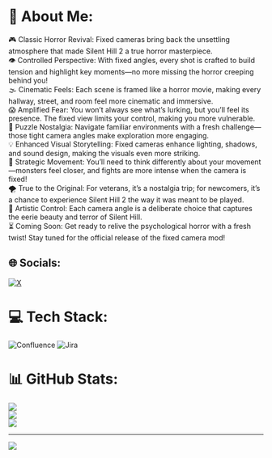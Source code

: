 # 💫 About Me:
🎮 Classic Horror Revival: Fixed cameras bring back the unsettling atmosphere that made Silent Hill 2 a true horror masterpiece.<br>👁️ Controlled Perspective: With fixed angles, every shot is crafted to build tension and highlight key moments—no more missing the horror creeping behind you!<br>🌫️ Cinematic Feels: Each scene is framed like a horror movie, making every hallway, street, and room feel more cinematic and immersive.<br>😱 Amplified Fear: You won’t always see what’s lurking, but you’ll feel its presence. The fixed view limits your control, making you more vulnerable.<br>🧩 Puzzle Nostalgia: Navigate familiar environments with a fresh challenge—those tight camera angles make exploration more engaging.<br>💡 Enhanced Visual Storytelling: Fixed cameras enhance lighting, shadows, and sound design, making the visuals even more striking.<br>🧠 Strategic Movement: You’ll need to think differently about your movement—monsters feel closer, and fights are more intense when the camera is fixed!<br>🌪️ True to the Original: For veterans, it’s a nostalgia trip; for newcomers, it’s a chance to experience Silent Hill 2 the way it was meant to be played.<br>🎥 Artistic Control: Each camera angle is a deliberate choice that captures the eerie beauty and terror of Silent Hill.<br>⏳ Coming Soon: Get ready to relive the psychological horror with a fresh twist! Stay tuned for the official release of the fixed camera mod!


## 🌐 Socials:
[![X](https://img.shields.io/badge/X-black.svg?logo=X&logoColor=white)](https://x.com/HoleIsGoneNow) 

# 💻 Tech Stack:
![Confluence](https://img.shields.io/badge/confluence-%23172BF4.svg?style=for-the-badge&logo=confluence&logoColor=white) ![Jira](https://img.shields.io/badge/jira-%230A0FFF.svg?style=for-the-badge&logo=jira&logoColor=white)
# 📊 GitHub Stats:
![](https://github-readme-stats.vercel.app/api?username=SH2RemakeLegacy&theme=dark&hide_border=false&include_all_commits=false&count_private=true)<br/>
![](https://github-readme-streak-stats.herokuapp.com/?user=SH2RemakeLegacy&theme=dark&hide_border=false)<br/>
![](https://github-readme-stats.vercel.app/api/top-langs/?username=SH2RemakeLegacy&theme=dark&hide_border=false&include_all_commits=false&count_private=true&layout=compact)

---
[![](https://visitcount.itsvg.in/api?id=SH2RemakeLegacy&icon=0&color=0)](https://visitcount.itsvg.in)

<!-- Proudly created with GPRM ( https://gprm.itsvg.in ) -->
